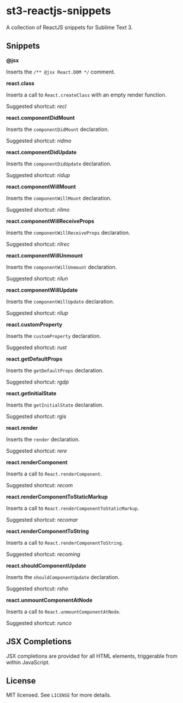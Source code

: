 # st3-reactjs-snippets

A collection of ReactJS snippets for Sublime Text 3.

## Snippets

**@jsx**

Inserts the `/** @jsx React.DOM */` comment.

**react.class**

Inserts a call to `React.createClass` with an empty render function.

Suggested shortcut: *recl*

**react.componentDidMount**

Inserts the `componentDidMount` declaration.

Suggested shortcut: *ridmo*

**react.componentDidUpdate**

Inserts the `componentDidUpdate` declaration.

Suggested shortcut: *ridup*

**react.componentWillMount**

Inserts the `componentWillMount` declaration.

Suggested shortcut: *rilmo*

**react.componentWillReceiveProps**

Inserts the `componentWillReceiveProps` declaration.

Suggested shortcut: *rilrec*

**react.componentWillUnmount**

Inserts the `componentWillUnmount` declaration.

Suggested shortcut: *rilun*

**react.componentWillUpdate**

Inserts the `componentWillUpdate` declaration.

Suggested shortcut: *rilup*

**react.customProperty**

Inserts the `customProperty` declaration.

Suggested shortcut: *rust*

**react.getDefaultProps**

Inserts the `getDefaultProps` declaration.

Suggested shortcut: *rgdp*

**react.getInitialState**

Inserts the `getInitialState` declaration.

Suggested shortcut: *rgis*

**react.render**

Inserts the `render` declaration.

Suggested shortcut: *rere*

**react.renderComponent**

Inserts a call to `React.renderComponent`.

Suggested shortcut: *recom*

**react.renderComponentToStaticMarkup**

Inserts a call to `React.renderComponentToStaticMarkup`.

Suggested shortcut: *recomar*

**react.renderComponentToString**

Inserts a call to `React.renderComponentToString`.

Suggested shortcut: *recoming*

**react.shouldComponentUpdate**

Inserts the `shouldComponentUpdate` declaration.

Suggested shortcut: *rsho*

**react.unmountComponentAtNode**

Inserts a call to `React.unmountComponentAtNode`.

Suggested shortcut: *runco*

## JSX Completions

JSX completions are provided for all HTML elements, triggerable from within JavaScript.

## License

MIT licensed. See `LICENSE` for more details.
